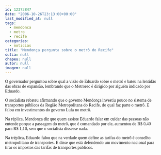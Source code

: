 ```yaml
---
id: 12373847
date: "2006-10-26T23:13:00+00:00"
last_modified_at: null
tags:
  - mendonca
  - metro
  - recife
categories:
  - noticias
title: "Mendonça pergunta sobre o metrô do Recife"
sutia: null
chapeu: null
autor: null
imagem: null
---
```

<p><P></p>
<p><P><FONT face=Verdana>O governador perguntou sobre qual a visão de Eduardo sobre o metrô e bateu na lentidão das obras de expansão, lembrando que o Metrorec é dirigido por alguém indicado por Eduardo.</FONT></P></P></p>
<p><P><FONT face=Verdana>O socialista rebateu afirmando que o governo Mendonça investiu pouco no sistema de transportes públicos da Região Metropolitana do Recife, do qual faz parte o metrô. E falou em investimentos do governo Lula no metrô.</FONT></P></p>
<p><P><FONT face=Verdana>Na réplica, Mendonça diz que quem assiste Eduardo falar em cuidar das pessoas não entende porque a passagem do metrô, que é comandado por ele, aumentou de R$ 0,40 para R$ 1,10, sem que o socialista dissesse nada.</FONT></P></p>
<p><P><FONT face=Verdana>Na tréplica, Eduardo falou que na verdade quem define as tarifas do metrô é conselho metropolitano de transportes. E disse que está defendendo um movimento nacional para tirar os impostos das tarifas de transportes públicos.</FONT></P> </p>
